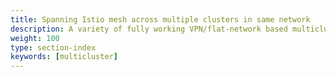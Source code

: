 ```yaml
---
title: Spanning Istio mesh across multiple clusters in same network
description: A variety of fully working VPN/flat-network based multicluster examples for Istio that you can experiment with.
weight: 100
type: section-index
keywords: [multicluster]
---
```

